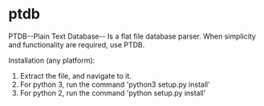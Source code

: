 # ptdb
PTDB--Plain Text Database-- Is a flat file database parser. When simplicity and functionality are required, use PTDB.

Installation (any platform):
1. Extract the file, and navigate to it.
2. For python 3, run the command 'python3 setup.py install'
3. For python 2, run the command 'python setup.py install'
